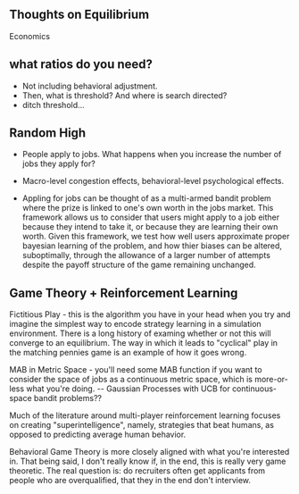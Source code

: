 ## Thoughts on Equilibrium

Economics





## what ratios do you need?

* Not including behavioral adjustment.
* Then, what is threshold? And where is search directed?
* ditch threshold...


## Random High

* People apply to jobs. What happens when you increase the number of jobs they apply for?

* Macro-level congestion effects, behavioral-level psychological effects.

* Appling for jobs can be thought of as a multi-armed bandit problem where the prize is linked to one's own worth in the jobs market. This framework allows us to consider that users might apply to a job either because they intend to take it, or because they are learning their own worth. Given this framework, we test how well users approximate proper bayesian learning of the problem, and how thier biases can be altered, suboptimally, through the allowance of a larger number of attempts despite the payoff structure of the game remaining unchanged.

## Game Theory + Reinforcement Learning

Fictitious Play - this is the algorithm you have in your head when you try and imagine the simplest way to encode strategy learning in a simulation environment. There is a long history of examing whether or not this will converge to an equilibrium. The way in which it leads to "cyclical" play in the matching pennies game is an example of how it goes wrong.

MAB in Metric Space - you'll need some MAB function if you want to consider the space of jobs as a continuous metric space, which is more-or-less what you're doing. -- Gaussian Processes with UCB for continuous-space bandit problems??

Much of the literature around multi-player reinforcement learning focuses on creating "superintelligence", namely, strategies that beat humans, as opposed to predicting average human behavior.

Behavioral Game Theory is more closely aligned with what you're interested in. That being said, I don't really know if, in the end, this is really very game theoretic. The real question is: do recruiters often get applicants from people who are overqualified, that they in the end don't interview.
